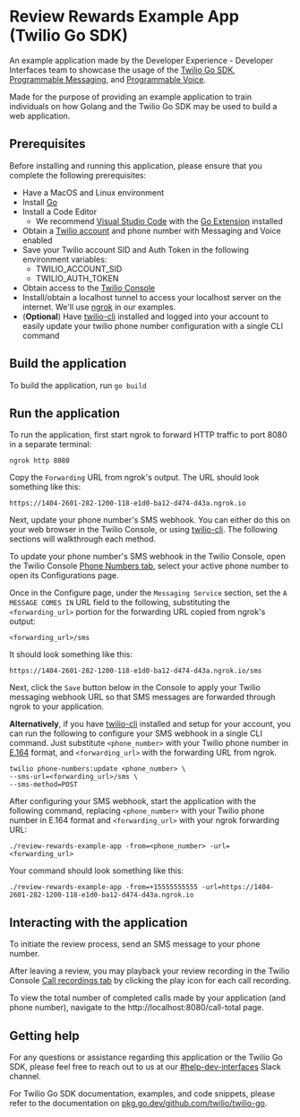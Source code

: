 # Review Rewards Example App (Twilio Go SDK)

An example application made by the Developer Experience - Developer Interfaces team to showcase the usage of the [Twilio Go SDK](https://github.com/twilio/twilio-go), [Programmable Messaging](https://www.twilio.com/docs/sms), and [Programmable Voice](https://www.twilio.com/docs/voice).

Made for the purpose of providing an example application to train individuals on how Golang and the Twilio Go SDK may be used to build a web application.

## Prerequisites

Before installing and running this application, please ensure that you complete the following prerequisites:

- Have a MacOS and Linux environment
- Install [Go](https://go.dev/dl/)
- Install a Code Editor
    - We recommend [Visual Studio Code](https://code.visualstudio.com/) with the [Go Extension](https://marketplace.visualstudio.com/items?itemName=golang.Go) installed
- Obtain a [Twilio account](https://www.twilio.com/login) and phone number with Messaging and Voice enabled
- Save your Twilio account SID and Auth Token in the following environment variables:
    - TWILIO_ACCOUNT_SID
    - TWILIO_AUTH_TOKEN
- Obtain access to the [Twilio Console](https://console.twilio.com/)
- Install/obtain a localhost tunnel to access your localhost server on the internet. We'll use [ngrok](https://ngrok.com/) in our examples.
- (**Optional**) Have [twilio-cli](https://www.twilio.com/docs/twilio-cli/quickstart) installed and logged into your account to easily update your twilio phone number configuration with a single CLI command

## Build the application

To build the application, run `go build`

## Run the application

To run the application, first start ngrok to forward HTTP traffic to port 8080 in a separate terminal:

```
ngrok http 8080
```

Copy the `Forwarding` URL from ngrok's output. The URL should look something like this:

```
https://1404-2601-282-1200-118-e1d0-ba12-d474-d43a.ngrok.io
```

Next, update your phone number's SMS webhook. You can either do this on your web browser in the Twilio Console, or using [twilio-cli](https://www.twilio.com/docs/twilio-cli/quickstart). The following sections will walkthrough each method.

To update your phone number's SMS webhook in the Twilio Console, open the Twilio Console [Phone Numbers tab](https://console.twilio.com/us1/develop/phone-numbers/manage/incoming), select your active phone number to open its Configurations page.

Once in the Configure page, under the `Messaging Service` section, set the `A MESSAGE COMES IN` URL field to the following, substituting the `<forwarding_url>` portion for the forwarding URL copied from ngrok's output:

```
<forwarding_url>/sms
```

It should look something like this:

```
https://1404-2601-282-1200-118-e1d0-ba12-d474-d43a.ngrok.io/sms
```

Next, click the `Save` button below in the Console to apply your Twilio messaging webhook URL so that SMS messages are forwarded through ngrok to your application.

**Alternatively**, if you have [twilio-cli](https://www.twilio.com/docs/twilio-cli/quickstart) installed and setup for your account, you can run the following to configure your SMS webhook in a single CLI command. Just substitute `<phone_number>` with your Twilio phone number in [E.164](https://www.twilio.com/docs/glossary/what-e164) format, and `<forwarding_url>` with the forwarding URL from ngrok. 

```
twilio phone-numbers:update <phone_number> \
--sms-url=<forwarding_url>/sms \
--sms-method=POST
```

After configuring your SMS webhook, start the application with the following command, replacing `<phone_number>` with your Twilio phone number in E.164 format and `<forwarding_url>` with your ngrok forwarding URL:

```
./review-rewards-example-app -from=<phone_number> -url=<forwarding_url>
```

Your command should look something like this:

```
./review-rewards-example-app -from=+15555555555 -url=https://1404-2601-282-1200-118-e1d0-ba12-d474-d43a.ngrok.io
```

## Interacting with the application

To initiate the review process, send an SMS message to your phone number.

After leaving a review, you may playback your review recording in the Twilio Console [Call recordings tab](https://console.twilio.com/us1/monitor/logs/call-recordings?frameUrl=%2Fconsole%2Fvoice%2Frecordings%2Frecording-logs%3Fx-target-region%3Dus1) by clicking the play icon for each call recording.

To view the total number of completed calls made by your application (and phone number), navigate to the http://localhost:8080/call-total page.

## Getting help

For any questions or assistance regarding this application or the Twilio Go SDK, please feel free to reach out to us at our [#help-dev-interfaces](https://twilio.slack.com/archives/CGQPL0RPH) Slack channel.

For Twilio Go SDK documentation, examples, and code snippets, please refer to the documentation on [pkg.go.dev/github.com/twilio/twilio-go](https://pkg.go.dev/github.com/twilio/twilio-go).
